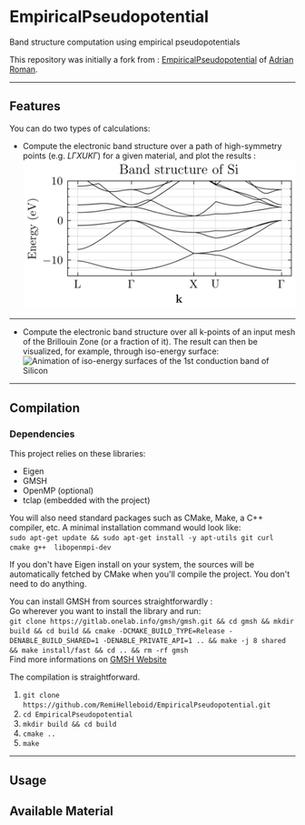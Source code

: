 # EmpiricalPseudopotential
Band structure computation using empirical pseudopotentials


This repository was initially a fork from : [EmpiricalPseudopotential](https://github.com/aromanro/EmpiricalPseudopotential) of [Adrian Roman](https://compphys.go.ro/empirical-pseudopotential/).

---

## Features
You can do two types of calculations:
* Compute the electronic band structure over a path of high-symmetry points (e.g. $L\Gamma X U K \Gamma$) for a given material, and plot the results :  
![Silicon Band Structure over LGXUG path](doc/EEP_Si_nb_bands_16_path_LGXUG_size_basis_181.png "SiliconBandStructure")

---

* Compute the electronic band structure over all k-points of an input mesh of the Brillouin Zone (or a fraction of it). The result can then be visualized, for example, through iso-energy surface:
![Animation of iso-energy surfaces of the 1st conduction band of Silicon](doc/rotation_animation_4th_band_iso.gif "Silicon1stCB_isoenergy")

---

## Compilation
### Dependencies  
This project relies on these libraries:
* Eigen
* GMSH
* OpenMP (optional)
* tclap (embedded with the project)


You will also need standard packages such as CMake, Make, a C++ compiler, etc.
A minimal installation command would look like:  
`sudo apt-get update && sudo apt-get install -y apt-utils git curl cmake g++ 
libopenmpi-dev`  

If you don't have Eigen install on your system, the sources will be automatically 
fetched by CMake when you'll compile the project. You don't need to do anything. 

You can install GMSH from sources straightforwardly :   
Go wherever you want to install the library and run:   
`git clone https://gitlab.onelab.info/gmsh/gmsh.git && cd gmsh && mkdir build && cd build && cmake -DCMAKE_BUILD_TYPE=Release -DENABLE_BUILD_SHARED=1 -DENABLE_PRIVATE_API=1 .. && make -j 8 shared && make install/fast && cd .. && rm -rf gmsh `  
Find more informations on [GMSH Website](https://gmsh.info/)






The compilation is straightforward.  
1. `git clone https://github.com/RemiHelleboid/EmpiricalPseudopotential.git`
2. `cd EmpiricalPseudopotential`
3. `mkdir build && cd build`
4. `cmake ..`
5. `make`
   
---
## Usage


## Available Material




